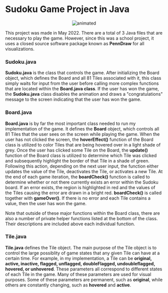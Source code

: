 # Sudoku Game Project in Java

<p align="center">
  <img src="https://user-images.githubusercontent.com/113403062/189804694-b18c1327-fb4d-4f52-bfaa-02901b5aff05.gif" alt="animated" />
</p>

This project was made in May 2022. There are a total of 3 Java files that are necessary to play the game. However, since this was a school project, it uses a closed source software package known as **PennDraw** for all visualizations.

### Sudoku.java

**Sudoku.java** is the class that controls the game. After initializing the Board
object, which defines the Board and all 81 Tiles associated with it, this class
simply waits for input from the user before calling more complex functions
that are located within the **Board.java class**. If the user has won the game, the 
**Sudoku.java** class disables the animation and draws a "congratulations" message 
to the screen indicating that the user has won the game. 


### Board.java

**Board.java** is by far the most important class needed to run my implementation of
the game. It defines the **Board** object, which controls all 81 Tiles that the
user sees on the screen while playing the game. When the user has not clicked
the screen, the **hoverEffect()** function of the Board class is utilized to color
Tiles that are being hovered over in a light shade of grey. Once the user has 
clicked some Tile on the Board, the **update()** function of the Board class is 
utilized to determine which Tile was clicked and subsequently highlight the border
of that Tile in a shade of green. Following this action, depending on the next
user input, the function either updates the value of the Tile, deactivates the
Tile, or activates a new Tile. At the end of each game iteration, the 
**boardCheck()** function is called to determine whether or not there currently
exists an error within the Sudoku board. If an error exists, the region is
highlighted in red and the values of the Tiles causing the error are drawn
in a bright red. **boardCheck()** is called together with **gameOver()**. If there is 
no error and each Tile contains a value, then the user has won the game.

Note that outside of these major functions within the Board class, there are also
a number of private helper functions listed at the bottom of the class. Their 
descriptions are included above each individual function. 

### Tile.java

**Tile.java** defines the Tile object. The main purpose of the Tile object is to
control the large possiblity of game states that any given Tile can have 
at a certain time. For example, in my implementation, a Tile can be **original,
active, inactive, flagged, unflagged, doubleFlagged, undoubleflagged, hovered,
or unhovered**. These parameters all correspond to different states of each 
Tile in the game. Many of these parameters are used for visual purposes.
Some of these parameters are permanent, such as **original**, while others are 
constantly changing, such as **hovered** and **active**. 

